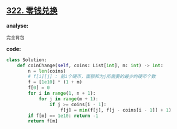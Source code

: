 ## [322. 零钱兑换](https://leetcode-cn.com/problems/coin-change/)

**analyse:**

```
完全背包
```

**code:**

```python
class Solution:
    def coinChange(self, coins: List[int], m: int) -> int:
        n = len(coins)
        # f[i][j] : 前i个硬币，面额和为j所需要的最少的硬币个数
        f = [1e10] * (1 + m)
        f[0] = 0
        for i in range(1, n + 1):
            for j in range(m + 1):
                if j >= coins[i - 1]: 
                    f[j] = min(f[j], f[j - coins[i - 1]] + 1)
        if f[m] == 1e10: return -1
        return f[m] 
```





